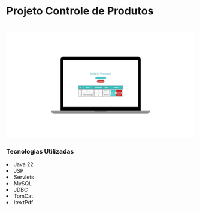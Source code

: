 <h1>Projeto Controle de Produtos
<h1></h1>
<img src="projectt.jpg">



<h3> Tecnologias Utilizadas</h3>
<li> Java 22
<li> JSP
<li> Servlets
<li> MySQL
<li> JDBC
<li> TomCat
<li> ItextPdf
